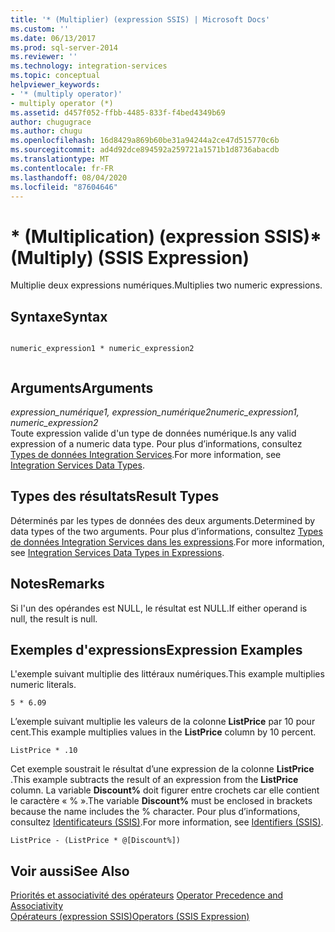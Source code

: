 ```yaml
---
title: '* (Multiplier) (expression SSIS) | Microsoft Docs'
ms.custom: ''
ms.date: 06/13/2017
ms.prod: sql-server-2014
ms.reviewer: ''
ms.technology: integration-services
ms.topic: conceptual
helpviewer_keywords:
- '* (multiply operator)'
- multiply operator (*)
ms.assetid: d457f052-ffbb-4485-833f-f4bed4349b69
author: chugugrace
ms.author: chugu
ms.openlocfilehash: 16d8429a869b60be31a94244a2ce47d515770c6b
ms.sourcegitcommit: ad4d92dce894592a259721a1571b1d8736abacdb
ms.translationtype: MT
ms.contentlocale: fr-FR
ms.lasthandoff: 08/04/2020
ms.locfileid: "87604646"
---
```

# <a name="-multiply-ssis-expression"></a><span data-ttu-id="fa5fe-102">\* (Multiplication) (expression SSIS)</span><span class="sxs-lookup"><span data-stu-id="fa5fe-102">\* (Multiply) (SSIS Expression)</span></span>
  <span data-ttu-id="fa5fe-103">Multiplie deux expressions numériques.</span><span class="sxs-lookup"><span data-stu-id="fa5fe-103">Multiplies two numeric expressions.</span></span>  
  
## <a name="syntax"></a><span data-ttu-id="fa5fe-104">Syntaxe</span><span class="sxs-lookup"><span data-stu-id="fa5fe-104">Syntax</span></span>  
  
```  
  
numeric_expression1 * numeric_expression2  
  
```  
  
## <a name="arguments"></a><span data-ttu-id="fa5fe-105">Arguments</span><span class="sxs-lookup"><span data-stu-id="fa5fe-105">Arguments</span></span>  
 <span data-ttu-id="fa5fe-106">*expression_numérique1, expression_numérique2*</span><span class="sxs-lookup"><span data-stu-id="fa5fe-106">*numeric_expression1, numeric_expression2*</span></span>  
 <span data-ttu-id="fa5fe-107">Toute expression valide d'un type de données numérique.</span><span class="sxs-lookup"><span data-stu-id="fa5fe-107">Is any valid expression of a numeric data type.</span></span> <span data-ttu-id="fa5fe-108">Pour plus d’informations, consultez [Types de données Integration Services](../data-flow/integration-services-data-types.md).</span><span class="sxs-lookup"><span data-stu-id="fa5fe-108">For more information, see [Integration Services Data Types](../data-flow/integration-services-data-types.md).</span></span>  
  
## <a name="result-types"></a><span data-ttu-id="fa5fe-109">Types des résultats</span><span class="sxs-lookup"><span data-stu-id="fa5fe-109">Result Types</span></span>  
 <span data-ttu-id="fa5fe-110">Déterminés par les types de données des deux arguments.</span><span class="sxs-lookup"><span data-stu-id="fa5fe-110">Determined by data types of the two arguments.</span></span> <span data-ttu-id="fa5fe-111">Pour plus d’informations, consultez [Types de données Integration Services dans les expressions](integration-services-data-types-in-expressions.md).</span><span class="sxs-lookup"><span data-stu-id="fa5fe-111">For more information, see [Integration Services Data Types in Expressions](integration-services-data-types-in-expressions.md).</span></span>  
  
## <a name="remarks"></a><span data-ttu-id="fa5fe-112">Notes</span><span class="sxs-lookup"><span data-stu-id="fa5fe-112">Remarks</span></span>  
 <span data-ttu-id="fa5fe-113">Si l'un des opérandes est NULL, le résultat est NULL.</span><span class="sxs-lookup"><span data-stu-id="fa5fe-113">If either operand is null, the result is null.</span></span>  
  
## <a name="expression-examples"></a><span data-ttu-id="fa5fe-114">Exemples d'expressions</span><span class="sxs-lookup"><span data-stu-id="fa5fe-114">Expression Examples</span></span>  
 <span data-ttu-id="fa5fe-115">L'exemple suivant multiplie des littéraux numériques.</span><span class="sxs-lookup"><span data-stu-id="fa5fe-115">This example multiplies numeric literals.</span></span>  
  
```  
5 * 6.09  
```  
  
 <span data-ttu-id="fa5fe-116">L’exemple suivant multiplie les valeurs de la colonne **ListPrice** par 10 pour cent.</span><span class="sxs-lookup"><span data-stu-id="fa5fe-116">This example multiplies values in the **ListPrice** column by 10 percent.</span></span>  
  
```  
ListPrice * .10  
```  
  
 <span data-ttu-id="fa5fe-117">Cet exemple soustrait le résultat d’une expression de la colonne **ListPrice** .</span><span class="sxs-lookup"><span data-stu-id="fa5fe-117">This example subtracts the result of an expression from the **ListPrice** column.</span></span> <span data-ttu-id="fa5fe-118">La variable **Discount%** doit figurer entre crochets car elle contient le caractère « % ».</span><span class="sxs-lookup"><span data-stu-id="fa5fe-118">The variable **Discount%** must be enclosed in brackets because the name includes the % character.</span></span> <span data-ttu-id="fa5fe-119">Pour plus d’informations, consultez [Identificateurs &#40;SSIS&#41;](identifiers-ssis.md).</span><span class="sxs-lookup"><span data-stu-id="fa5fe-119">For more information, see [Identifiers &#40;SSIS&#41;](identifiers-ssis.md).</span></span>  
  
```  
ListPrice - (ListPrice * @[Discount%])  
```  
  
## <a name="see-also"></a><span data-ttu-id="fa5fe-120">Voir aussi</span><span class="sxs-lookup"><span data-stu-id="fa5fe-120">See Also</span></span>  
 <span data-ttu-id="fa5fe-121">[Priorités et associativité des opérateurs](operator-precedence-and-associativity.md) </span><span class="sxs-lookup"><span data-stu-id="fa5fe-121">[Operator Precedence and Associativity](operator-precedence-and-associativity.md) </span></span>  
 [<span data-ttu-id="fa5fe-122">Opérateurs &#40;expression SSIS&#41;</span><span class="sxs-lookup"><span data-stu-id="fa5fe-122">Operators &#40;SSIS Expression&#41;</span></span>](operators-ssis-expression.md)  
  
  
